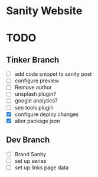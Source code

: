 # Sanity Website

# TODO

## Tinker Branch

- [ ] add code snippet to sanity post
- [ ] configure preview
- [ ] Remove author
- [ ] unsplash plugin?
- [ ] google analytics?
- [ ] seo tools plugin
- [x] configure deploy changes
- [x] alter package json

## Dev Branch

- [ ] Brand Sanity
- [ ] set up series
- [ ] set up links page data
